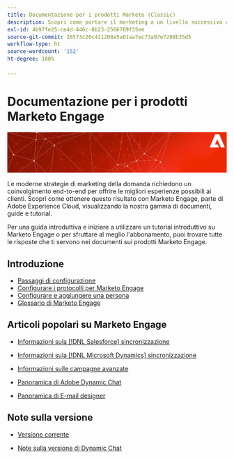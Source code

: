 ```yaml
---
title: Documentazione per i prodotti Marketo (Classic)
description: Scopri come portare il marketing a un livello successivo con queste documentazioni sui prodotti Marketo. Inizia con un tutorial di Marketo e leggi altri articoli popolari.
exl-id: 4b97fe25-ce4d-446c-8b23-2566769f35ee
source-git-commit: 26573c20c411208e5a01aa7ec73a97e7208b35d5
workflow-type: ht
source-wordcount: '152'
ht-degree: 100%

---
```


# Documentazione per i prodotti Marketo Engage

![](assets/marketo-docs-banner.jpg)

Le moderne strategie di marketing della domanda richiedono un coinvolgimento end-to-end per offrire le migliori esperienze possibili ai clienti. Scopri come ottenere questo risultato con Marketo Engage, parte di Adobe Experience Cloud, visualizzando la nostra gamma di documenti, guide e tutorial.

Per una guida introduttiva e iniziare a utilizzare un tutorial introduttivo su Marketo Engage o per sfruttare al meglio l&#39;abbonamento, puoi trovare tutte le risposte che ti servono nei documenti sui prodotti Marketo Engage.

## Introduzione

* [Passaggi di configurazione](/help/marketo/getting-started/initial-setup/setup-steps.md)
* [Configurare i protocolli per Marketo Engage](/help/marketo/getting-started/initial-setup/configure-protocols-for-marketo.md)
* [Configurare e aggiungere una persona](/help/marketo/getting-started/quick-wins/get-set-up-and-add-a-person.md)
* [Glossario di Marketo Engage](/help/marketo/getting-started/things-to-know/marketo-engage-glossary.md)

## Articoli popolari su Marketo Engage

* [Informazioni sula [!DNL Salesforce] sincronizzazione](/help/marketo/product-docs/crm-sync/salesforce-sync/understanding-the-salesforce-sync.md)

* [Informazioni sula [!DNL Microsoft Dynamics] sincronizzazione](/help/marketo/product-docs/crm-sync/microsoft-dynamics-sync/understanding-the-microsoft-dynamics-sync.md)

* [Informazioni sulle campagne avanzate](/help/marketo/product-docs/core-marketo-concepts/smart-campaigns/understanding-smart-campaigns.md)

* [Panoramica di Adobe Dynamic Chat](/help/marketo/product-docs/demand-generation/dynamic-chat/dynamic-chat-overview.md)

* [Panoramica di E-mail designer](/help/marketo/product-docs/email-marketing/email-designer/overview.md)

## Note sulla versione

* [Versione corrente](/help/marketo/release-notes/current.md)

* [Note sulla versione di Dynamic Chat](/help/marketo/release-notes/dynamic-chat.md)
